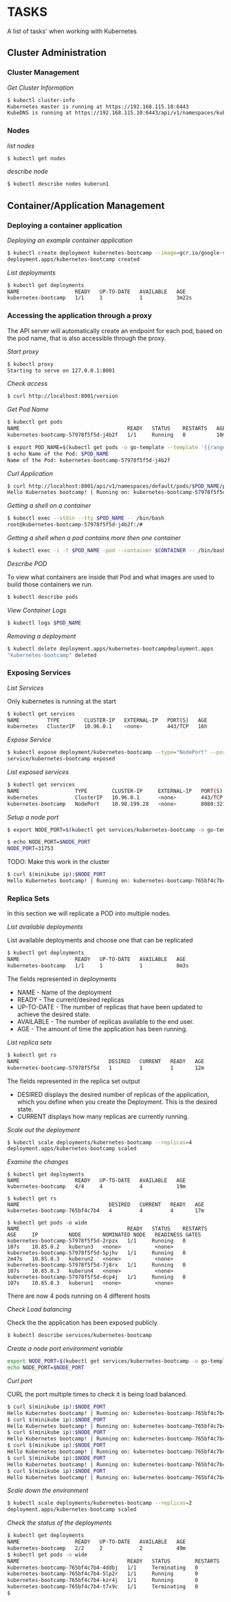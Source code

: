 # TASKS  

A list of tasks' when working with Kubernetes

## Cluster Administration

### Cluster Management

_Get Cluster Information_

```bash
$ kubectl cluster-info
Kubernetes master is running at https://192.168.115.10:6443
KubeDNS is running at https://192.168.115.10:6443/api/v1/namespaces/kube-system/services/kube-dns:dns/proxy
```

### Nodes

_list nodes_

```bash
$ kubectl get nodes
```

_describe node_

```bash
$ kubectl describe nodes kuberun1
```

## Container/Application Management

### Deploying a container application

_Deploying an example container application_

```bash
$ kubectl create deployment kubernetes-bootcamp --image=gcr.io/google-samples/kubernetes-bootcamp:v1
deployment.apps/kubernetes-bootcamp created
```
_List deployments_

```bash
$ kubectl get deployments
NAME                  READY   UP-TO-DATE   AVAILABLE   AGE
kubernetes-bootcamp   1/1     1            1           3m22s
```

### Accessing the application through a proxy

The API server will automatically create an endpoint for each pod, based on
the pod name, that is also accessible through the proxy.

_Start proxy_

```bash
$ kubectl proxy
Starting to serve on 127.0.0.1:8001
```

_Check access_

```bash
$ curl http://localhost:8001/version
```

_Get Pod Name_

```bash
$ kubectl get pods
NAME                                   READY   STATUS    RESTARTS   AGE
kubernetes-bootcamp-57978f5f5d-j4b2f   1/1     Running   0          10m

$ export POD_NAME=$(kubectl get pods -o go-template --template '{{range .items}}{{.metadata.name}}{{"\n"}}{{end}}')
$ echo Name of the Pod: $POD_NAME
Name of the Pod: kubernetes-bootcamp-57978f5f5d-j4b2f
```

_Curl Application_

```bash
$ curl http://localhost:8001/api/v1/namespaces/default/pods/$POD_NAME/proxy
Hello Kubernetes bootcamp! | Running on: kubernetes-bootcamp-57978f5f5d-j4b2 | v=1
```

_Getting a shell on a container_

```bash
$ kubectl exec --stdin --tty $POD_NAME -- /bin/bash
root@kubernetes-bootcamp-57978f5f5d-j4b2f:/# 
```

_Getting a shell when a pod contains more then one container_
```bash
$ kubectl exec -i -t $POD_NAME -pod --container $CONTAINER -- /bin/bash
```

_Describe POD_

To view what containers are inside that Pod and what images are used to build
those containers we run.
```bash
$ kubectl describe pods
```

_View Container Logs_

```bash
$ kubectl logs $POD_NAME
```

_Removing a deployment_

```bash
$ kubectl delete deployment.apps/kubernetes-bootcampdeployment.apps
"kubernetes-bootcamp" deleted
```

### Exposing Services

_List Services_

Only kubernetes is running at the start

```bash
$ kubectl get services
NAME         TYPE        CLUSTER-IP   EXTERNAL-IP   PORT(S)   AGE
kubernetes   ClusterIP   10.96.0.1    <none>        443/TCP   16h
```

_Expose Service_

```bash
$ kubectl expose deployment/kubernetes-bootcamp --type="NodePort" --port 8080
service/kubernetes-bootcamp exposed
```

_List exposed services_

```bash
$ kubectl get services
NAME                  TYPE        CLUSTER-IP     EXTERNAL-IP   PORT(S)          AGE
kubernetes            ClusterIP   10.96.0.1      <none>        443/TCP          16h
kubernetes-bootcamp   NodePort    10.98.199.28   <none>        8080:32120/TCP   107s
```

_Setup a node port_

```bash
$ export NODE_PORT=$(kubectl get services/kubernetes-bootcamp -o go-template='{{(index .spec.ports 0).nodePort}}')

$ echo NODE_PORT=$NODE_PORT
NODE_PORT=31753
```

TODO: Make this work in the cluster
```bash
$ curl $(minikube ip):$NODE_PORT
Hello Kubernetes bootcamp! | Running on: kubernetes-bootcamp-765bf4c7b4-k2n8g | v=1
```

### Replica Sets

In this section we will replicate a POD into multiple nodes.


_List available deployments_

List available deployments and choose one that can be replicated

```bash
$ kubectl get deployments
NAME                  READY   UP-TO-DATE   AVAILABLE   AGE
kubernetes-bootcamp   1/1     1            1           8m3s
```
The fields represented in deployments
* NAME - Name of the deployment
* READY - The current/desired replicas
* UP-TO-DATE - The number of replicas that have been updated to achieve the
  desired state.
* AVAILABLE - The number of replicas available to the end user.
* AGE - The amount of time the application has been running.


_List replica sets_

```bash
$ kubectl get rs
NAME                             DESIRED   CURRENT   READY   AGE
kubernetes-bootcamp-57978f5f5d   1         1         1       12m
```

The fields represented in the replica set output
* DESIRED displays the desired number of replicas of the application, which you
  define when you create the Deployment. This is the desired state.
* CURRENT displays how many replicas are currently running.

_Scale out the deployment_

```bash
$ kubectl scale deployments/kubernetes-bootcamp --replicas=4
deployment.apps/kubernetes-bootcamp scaled
```

_Examine the changes_

```bsh
$ kubectl get deployments
NAME                  READY   UP-TO-DATE   AVAILABLE   AGE
kubernetes-bootcamp   4/4     4            4           19m

$ kubectl get rs
NAME                             DESIRED   CURRENT   READY   AGE
kubernetes-bootcamp-765bf4c7b4   4         4         4       17m

$ kubectl get pods -o wide
NAME                                   READY   STATUS    RESTARTS   AGE     IP          NODE       NOMINATED NODE   READINESS GATES
kubernetes-bootcamp-57978f5f5d-2rpzx   1/1     Running   0          107s    10.85.0.2   kuberun3   <none>           <none>
kubernetes-bootcamp-57978f5f5d-5pjhv   1/1     Running   0          2m47s   10.85.0.3   kuberun2   <none>           <none>
kubernetes-bootcamp-57978f5f5d-7j8rx   1/1     Running   0          107s    10.85.0.3   kuberun4   <none>           <none>
kubernetes-bootcamp-57978f5f5d-dcp4j   1/1     Running   0          107s    10.85.0.3   kuberun1   <none>           <none>
```

There are now 4 pods running on 4 different hosts

_Check Load balancing_

Check the the application has been exposed publicly.
```bash
$ kubectl describe services/kubernetes-bootcamp
```

_Create a node port environment variable_

```bash
export NODE_PORT=$(kubectl get services/kubernetes-bootcamp -o go-template='{{(index .spec.ports 0).nodePort}}')
echo NODE_PORT=$NODE_PORT
```

_Curl port_

CURL the port multiple times to check it is being load balanced.

```bash
$ curl $(minikube ip):$NODE_PORT
Hello Kubernetes bootcamp! | Running on: kubernetes-bootcamp-765bf4c7b4-kzr4j | v=1
$ curl $(minikube ip):$NODE_PORT
Hello Kubernetes bootcamp! | Running on: kubernetes-bootcamp-765bf4c7b4-kzr4j | v=1
$ curl $(minikube ip):$NODE_PORT
Hello Kubernetes bootcamp! | Running on: kubernetes-bootcamp-765bf4c7b4-t7x9c | v=1
$ curl $(minikube ip):$NODE_PORT
Hello Kubernetes bootcamp! | Running on: kubernetes-bootcamp-765bf4c7b4-5lp2r | v=1
$ curl $(minikube ip):$NODE_PORT
Hello Kubernetes bootcamp! | Running on: kubernetes-bootcamp-765bf4c7b4-4ddbj | v=1
$ curl $(minikube ip):$NODE_PORT
Hello Kubernetes bootcamp! | Running on: kubernetes-bootcamp-765bf4c7b4-kzr4j | v=1
```

_Scale down the environment_

```bash
$ kubectl scale deployments/kubernetes-bootcamp --replicas=2
deployment.apps/kubernetes-bootcamp scaled
```

_Check the status of the deployments_

```bash
$ kubectl get deployments
NAME                  READY   UP-TO-DATE   AVAILABLE   AGE
kubernetes-bootcamp   2/2     2            2           49m
$ kubectl get pods -o wide
NAME                                   READY   STATUS        RESTARTS   AGE   IP        NODE       NOMINATED NODE   READINESS GATES
kubernetes-bootcamp-765bf4c7b4-4ddbj   1/1     Terminating   0          32m   172.18.0.7   minikube   <none>           <none>
kubernetes-bootcamp-765bf4c7b4-5lp2r   1/1     Running       0          32m   172.18.0.9   minikube   <none>           <none>
kubernetes-bootcamp-765bf4c7b4-kzr4j   1/1     Running       0          49m   172.18.0.4   minikube   <none>           <none>
kubernetes-bootcamp-765bf4c7b4-t7x9c   1/1     Terminating   0          32m   172.18.0.8   minikube   <none>           <none>
$
```